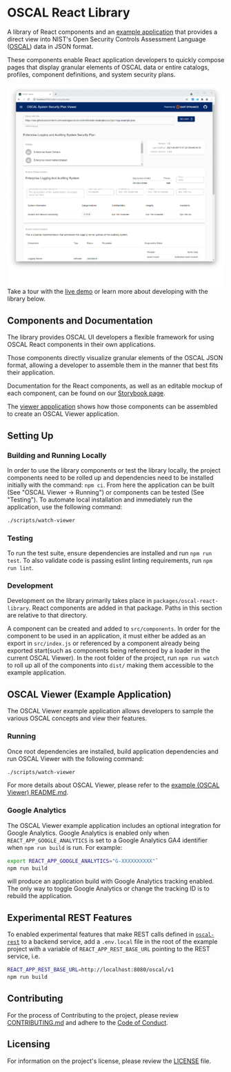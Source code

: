# OSCAL React Library

A library of React components and an [example application](/packages/oscal-viewer) that provides
a direct view into NIST's Open Security Controls Assessment Language ([OSCAL](https://pages.nist.gov/OSCAL/)) data
in JSON format.

These components enable React application developers to quickly compose pages that display granular elements of
OSCAL data or entire catalogs, profiles, component definitions, and system security plans.

![OSCSAL SSP Viewer Screenshot](packages/oscal-viewer/docs/resources/ssp-viewer-screenshot.png)
Take a tour with the [live demo](https://oscal-viewer.msd.easydynamics.com/) or learn more about
developing with the library below.

## Components and Documentation

The library provides OSCAL UI developers a flexible framework for using OSCAL React components in their own
applications.

Those components directly visualize granular elements of the OSCAL JSON format, allowing a developer to assemble them
in the manner that best fits their application.

Documentation for the React components, as well as an editable mockup of each component, can be found on our
[Storybook page](https://docs.oscal-react-library.msd.easydynamics.com/).

The [viewer appplication](./packages/oscal-viewer/) shows how those components can be assembled
to create an OSCAL Viewer application.

## Setting Up

### Building and Running Locally

In order to use the library components or test the library locally, the project components need to be rolled up and
dependencies need to be installed initially with the command: `npm ci`. From here the application can be built
(See "OSCAL Viewer → Running") or components can be tested (See "Testing"). To automate local installation and
immediately run the application, use the following command:

```bash
./scripts/watch-viewer
```

### Testing

To run the test suite, ensure dependencies are installed and run `npm run test`. To also validate code is passing
eslint linting requirements, run `npm run lint`.

### Development

Development on the library primarily takes place in `packages/oscal-react-library`. React components
are added in that package. Paths in this section are relative to that directory.

A component can be created and added to `src/components`. In order for the component to be used in an application,
it must either be added as an export in `src/index.js` or referenced by a component already being exported start(such as
components being referenced by a loader in the current OSCAL Viewer). In the root folder of the project, run
`npm run watch` to roll up all of the components into `dist/` making them accessible to the example application.

## OSCAL Viewer (Example Application)

The OSCAL Viewer example application allows developers to sample the various OSCAL concepts and view their features.

### Running

Once root dependencies are installed, build application dependencies and run OSCAL Viewer with the following
command:

```bash
./scripts/watch-viewer
```

For more details about OSCAL Viewer, please refer to the
[example (OSCAL Viewer) README.md](/packages/oscal-viewer/README.md).

### Google Analytics

The OSCAL Viewer example application includes an optional integration for Google Analytics. Google
Analytics is enabled only when `REACT_APP_GOOGLE_ANALYTICS` is set to a Google Analytics GA4
identifier when `npm run build` is run. For example:

```bash
export REACT_APP_GOOGLE_ANALYTICS="G-XXXXXXXXXX"`
npm run build
```

will produce an application build with Google Analytics tracking enabled. The only way to toggle
Google Analytics or change the tracking ID is to rebuild the application.

## Experimental REST Features

To enabled experimental features that make REST calls defined in
[`oscal-rest`](https://github.com/EasyDynamics/oscal-rest) to a backend service, add a `.env.local` file in
the root of the example project with a variable of `REACT_APP_REST_BASE_URL` pointing to the REST service, i.e.

```bash
REACT_APP_REST_BASE_URL=http://localhost:8080/oscal/v1
npm run build
```

## Contributing

For the process of Contributing to the project, please review
[CONTRIBUTING.md](https://github.com/EasyDynamics/.github/blob/main/CONTRIBUTING.md)
and adhere to the
[Code of Conduct](https://github.com/EasyDynamics/.github/blob/main/CODE_OF_CONDUCT.md).

## Licensing

For information on the project's license, please review the [LICENSE](/LICENSE) file.
